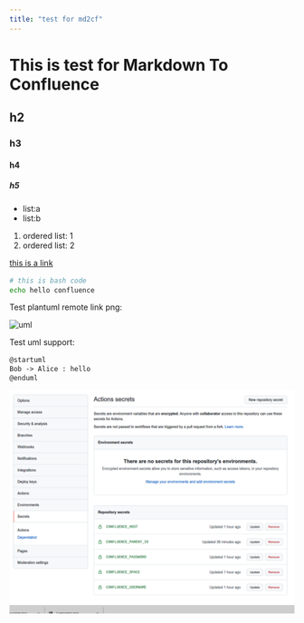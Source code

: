 ```yaml
---
title: "test for md2cf"
---
```

# This is test for Markdown To Confluence

## h2

### h3

#### h4

##### h5

- list:a
- list:b

1. ordered list: 1
2. ordered list: 2

[this is a link](#)

```bash
# this is bash code
echo hello confluence
```

Test plantuml remote link png:

![uml](http://www.plantuml.com/plantuml/uml/SyfFKj2rKt3CoKnELR1Io4ZDoSa70000)

Test uml support:

```plantuml
@startuml
Bob -> Alice : hello
@enduml
```

![image](settings.png)
